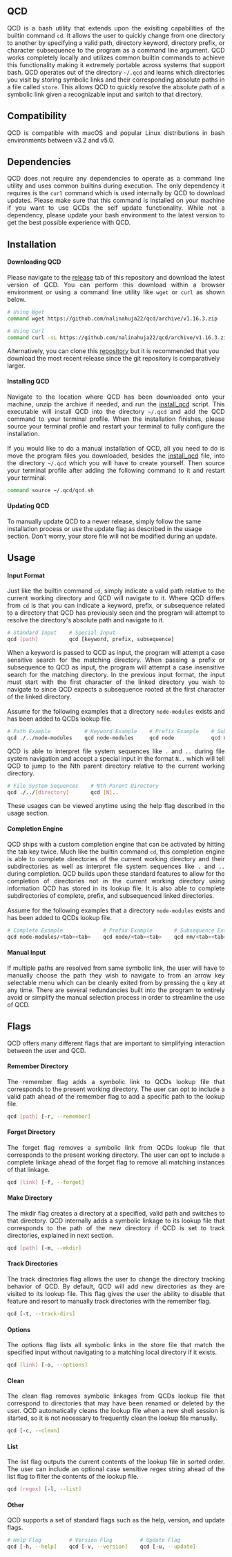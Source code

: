 ## QCD
<p align="justify">
QCD is a bash utility that extends upon the exisiting capabilities of the builtin command <code>cd</code>. It allows the user to quickly change from one directory to another by specifying a valid path, directory keyword, directory prefix, or character subsequence to the program as a command line argument. QCD works completely locally and utilizes common builtin commands to achieve this functionality making it extremely portable across systems that support bash. QCD operates out of the directory <code>~/.qcd</code> and learns which directories you visit by storing symbolic links and their corresponding absolute paths in a file called <code>store</code>. This allows QCD to quickly resolve the absolute path of a symbolic link given a recognizable input and switch to that directory.
</p>

## Compatibility
<p align="justify">
QCD is compatible with macOS and popular Linux distributions in bash environments between v3.2 and v5.0.
</p>

## Dependencies
<p align="justify">
QCD does not require any dependencies to operate as a command line utility and uses common builtins during execution. The only dependency it requires is the <code>curl</code> command which is used internally by QCD to download updates. Please make sure that this command is installed on your machine if you want to use QCDs the self update functionality. While not a dependency, please update your bash environment to the latest version to get the best possible experience with QCD.
</p>

## Installation

#### Downloading QCD
<p align="justify">
Please navigate to the <a href="https://github.com/nalinahuja22/qcd/releases">release</a> tab of this repository and download the latest version of QCD. You can perform this download within a browser environment or using a command line utility like <code>wget</code> or <code>curl</code> as shown below.

```bash
# Using Wget
command wget https://github.com/nalinahuja22/qcd/archive/v1.16.3.zip

# Using Curl
command curl -sL https://github.com/nalinahuja22/qcd/archive/v1.16.3.zip > v1.16.3.zip
```

Alternatively, you can clone this <a href="https://github.com/nalinahuja22/qcd">repository</a> but it is recommended that you download the most recent release since the git repository is comparatively larger.
</p>

#### Installing QCD
<p align="justify">
Navigate to the location where QCD has been downloaded onto your machine, unzip the archive if needed, and run the <a href="https://github.com/nalinahuja22/qcd/blob/master/install_qcd">install_qcd</a> script. This executable will install QCD into the directory <code>~/.qcd</code> and add the QCD command to your terminal profile. When the installation finishes, please source your terminal profile and restart your terminal to fully configure the installation.<br><br>If you would like to do a manual installation of QCD, all you need to do is move the program files you downloaded, besides the <a href="https://github.com/nalinahuja22/qcd/blob/master/install_qcd">install_qcd</a> file, into the directory <code>~/.qcd</code> which you will have to create yourself. Then source your terminal profile after adding the following command to it and restart your terminal.

```bash
command source ~/.qcd/qcd.sh
```

#### Updating QCD
To manually update QCD to a newer release, simply follow the same installation process or use the update flag as described in the usage section. Don't worry, your store file will not be modified during an update.
</p>

## Usage

#### Input Format
<p align="justify">
Just like the builtin command <code>cd</code>, simply indicate a valid path relative to the current working directory and QCD will navigate to it. Where QCD differs from <code>cd</code> is that you can indicate a keyword, prefix, or subsequence related to a directory that QCD has previously seen and the program will attempt to resolve the directory's absolute path and navigate to it.
</p>

```bash
# Standard Input    # Special Input
qcd [path]          qcd [keyword, prefix, subsequence]
```

<p align="justify">
When a keyword is passed to QCD as input, the program will attempt a case sensitive search for the matching directory. When passing a prefix or subsequence to QCD as input, the program will attempt a case insensitive search for the matching directory. In the previous input format, the input must start with the first character of the linked directory you wish to navigate to since QCD expects a subsequence rooted at the first character of the linked directory.<br><br>Assume for the following examples that a directory <code>node-modules</code> exists and has been added to QCDs lookup file.
</p>

```bash
# Path Example           # Keyword Example    # Prefix Example    # Subsequence Example
qcd ./../node-modules    qcd node-modules     qcd node            qcd nm
```

<p align="justify">
QCD is able to interpret file system sequences like <code>.</code> and <code>..</code> during file system navigation and accept a special input in the format <code>N..</code> which will tell QCD to jump to the Nth parent directory relative to the current working directory.
</p>

```bash
# File System Sequences    # Nth Parent Directory
qcd ./../[directory]       qcd [N]..
```

<p align="justify">
These usages can be viewed anytime using the help flag described in the usage section.
</p>

#### Completion Engine
<p align="justify">
QCD ships with a custom completion engine that can be activated by hitting the tab key twice. Much like the builtin command <code>cd</code>, this completion engine is able to complete directories of the current working directory and their subdirectories as well as interpret file system sequences like <code>.</code> and <code>..</code> during completion. QCD builds upon these standard features to allow for the completion of directories not in the current working directory using information QCD has stored in its lookup file. It is also able to complete subdirectories of complete, prefix, and subsequenced linked directories.<br><br>Assume for the following examples that a directory <code>node-modules</code> exists and has been added to QCDs lookup file.
</p>

```bash
# Complete Example             # Prefix Example       # Subsequence Example
qcd node-modules/<tab><tab>    qcd node/<tab><tab>    qcd nm/<tab><tab>
```

#### Manual Input
<p align="justify">
If multiple paths are resolved from same symbolic link, the user will have to manually choose the path they wish to navigate to from an arrow key selectable menu which can be cleanly exited from by pressing the <code>q</code> key at any time. There are several redundancies built into the program to entirely avoid or simplify the manual selection process in order to streamline the use of QCD.
</p>

## Flags
<p align="justify">
QCD offers many different flags that are important to simplifying interaction between the user and QCD.
</p>

#### Remember Directory
<p align="justify">
The remember flag adds a symbolic link to QCDs lookup file that corresponds to the present working directory. The user can opt to include a valid path ahead of the remember flag to add a specific path to the lookup file.
</p>

```bash
qcd [path] [-r, --remember]
```

#### Forget Directory
<p align="justify">
The forget flag removes a symbolic link from QCDs lookup file that corresponds to the present working directory. The user can opt to include a complete linkage ahead of the forget flag to remove all matching instances of that linkage.
</p>

```bash
qcd [link] [-f, --forget]
```

#### Make Directory
<p align="justify">
The mkdir flag creates a directory at a specified, valid path and switches to that directory. QCD internally adds a symbolic linkage to its lookup file that corresponds to the path of the new directory if QCD is set to track directories, explained in next section.
</p>

```bash
qcd [path] [-m, --mkdir]
```

#### Track Directories
<p align="justify">
The track directories flag allows the user to change the directory tracking behavior of QCD. By default, QCD will add new directories as they are visited to its lookup file. This flag gives the user the ability to disable that feature and resort to manually track directories with the remember flag.
</p>

```bash
qcd [-t, --track-dirs]
```

#### Options
<p align="justify">
The options flag lists all symbolic links in the store file that match the specified input without navigating to a matching local directory if it exists.
</p>

```bash
qcd [link] [-o, --options]
```

#### Clean
<p align="justify">
The clean flag removes symbolic linkages from QCDs lookup file that correspond to directories that may have been renamed or deleted by the user. QCD automatically cleans the lookup file when a new shell session is started, so it is not necessary to frequently clean the lookup file manually.
</p>

```bash
qcd [-c, --clean]
```

#### List
<p align="justify">
The list flag outputs the current contents of the lookup file in sorted order. The user can include an optional case sensitive regex string ahead of the list flag to filter the contents of the lookup file.
</p>

```bash
qcd [regex] [-l, --list]
```

#### Other
<p align="justify">
QCD supports a set of standard flags such as the help, version, and update flags.
</p>

```bash
# Help Flag         # Version Flag         # Update Flag
qcd [-h, --help]    qcd [-v, --version]    qcd [-u, --update]
```
